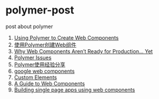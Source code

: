 polymer-post
============

post about polymer

1. [Using Polymer to Create Web Components](http://code.tutsplus.com/tutorials/using-polymer-to-create-web-components--cms-20475)
2. [使用Polymer创建Web组件](http://zhuanlan.zhihu.com/FrontendMagazine/19726472)
3. [Why Web Components Aren’t Ready for Production… Yet](http://developer.telerik.com/featured/web-components-arent-ready-production-yet/)
4. [Polymer Issues](https://groups.google.com/forum/#!msg/polymer-dev/zUseH6M0eTI/SXIp9eP-n8AJ)
5. [Polymer使用经验分享](http://www.topthink.com/topic/2673.html)
6. [google web components](https://github.com/GoogleWebComponents)
7. [Custom Elements](http://customelements.io/)
8. [A Guide to Web Components](http://css-tricks.com/modular-future-web-components/)
9. [Building single page apps using web components](https://www.polymer-project.org/articles/spa.html)

